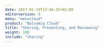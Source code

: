 ```yaml
---
date: 2017-01-19T13:46:35+02:00
editorversion: 4
menu: "menucloud"
product: "Balsamiq Cloud"
title: "Sharing, Presenting, and Reviewing"
weight: 100
include: "sharing"
---
```

